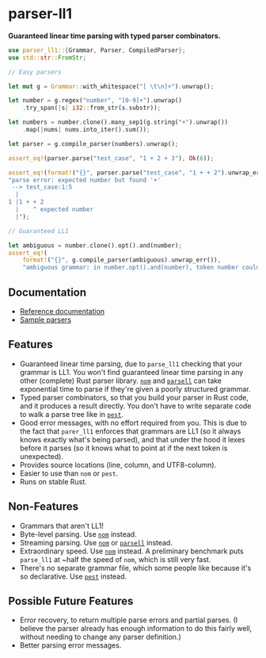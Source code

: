 # parser-ll1

**Guaranteed linear time parsing with typed parser combinators.**

```rust
use parser_ll1::{Grammar, Parser, CompiledParser};
use std::str::FromStr;

// Easy parsers

let mut g = Grammar::with_whitespace("[ \t\n]+").unwrap();

let number = g.regex("number", "[0-9]+").unwrap()
    .try_span(|s| i32::from_str(s.substr));

let numbers = number.clone().many_sep1(g.string("+").unwrap())
    .map(|nums| nums.into_iter().sum());

let parser = g.compile_parser(numbers).unwrap();

assert_eq!(parser.parse("test_case", "1 + 2 + 3"), Ok(6));

assert_eq!(format!("{}", parser.parse("test_case", "1 + + 2").unwrap_err()),
"parse error: expected number but found '+'
 --> test_case:1:5
  |
1 |1 + + 2
  |    ^ expected number
  |");

// Guaranteed LL1

let ambiguous = number.clone().opt().and(number);
assert_eq!(
    format!("{}", g.compile_parser(ambiguous).unwrap_err()),
    "ambiguous grammar: in number.opt().and(number), token number could either continue number.opt() or start number");
```

## Documentation

- [Reference documentation](https://docs.rs/parser-ll1)
- [Sample parsers](examples/)

## Features

- Guaranteed linear time parsing, due to `parse_ll1` checking that
  your grammar is LL1. You won't find guaranteed linear time parsing in
  any other (complete) Rust parser library.
  [`nom`](https://docs.rs/nom/latest/nom/) and
  [`parsell`](https://docs.rs/parsell/latest/parsell/) can take
  exponential time to parse if they're given a poorly structured grammar.
- Typed parser combinators, so that you build your parser in Rust code,
  and it produces a result directly. You don't have to write separate
  code to walk a parse tree like in [`pest`](https://pest.rs/).
- Good error messages, with no effort required from you. This is due
  to the fact that `parer_ll1` enforces that grammars are LL1 (so it
  always knows exactly what's being parsed), and that under the hood
  it lexes before it parses (so it knows what to point at if the next
  token is unexpected).
- Provides source locations (line, column, and UTF8-column).
- Easier to use than `nom` or `pest`.
- Runs on stable Rust.

## Non-Features

- Grammars that aren't LL1!
- Byte-level parsing. Use [`nom`](https://docs.rs/nom/latest/nom/)
  instead.
- Streaming parsing. Use [`nom`](https://docs.rs/nom/latest/nom/)
  or [`parsell`](https://docs.rs/parsell/latest/parsell/) instead.
- Extraordinary speed. Use [`nom`](https://docs.rs/nom/latest/nom/)
  instead. A preliminary benchmark puts `parse_ll1` at ~half the speed
  of `nom`, which is still very fast.
- There's no separate grammar file, which some people like because
  it's so declarative. Use [`pest`](https://pest.rs/) instead.

## Possible Future Features

- Error recovery, to return multiple parse errors and partial parses.
  (I believe the parser already has enough information to do this
   fairly well, without needing to change any parser definition.)
- Better parsing error messages.
